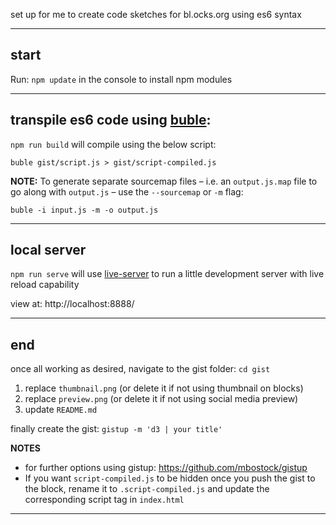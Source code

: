 set up for me to create code sketches for bl.ocks.org using es6 syntax

------------------

## start

Run: `npm update` in the console to install npm modules

------------------

## transpile es6 code using [buble](https://gitlab.com/Rich-Harris/buble):

`npm run build` will compile using the below script:

```
buble gist/script.js > gist/script-compiled.js
```


**NOTE:** To generate separate sourcemap files – i.e. an `output.js.map` file to go along with `output.js` – use the  `--sourcemap` or `-m` flag:

```
buble -i input.js -m -o output.js
```


------------------

## local server

`npm run serve` will use [live-server](https://github.com/tapio/live-server) to run a little development server with live reload capability

view at: http://localhost:8888/

------------------

## end

once all working as desired, navigate to the gist folder: `cd gist`

1. replace `thumbnail.png` (or delete it if not using thumbnail on blocks)
2. replace `preview.png` (or delete it if not using social media preview)
3. update `README.md`

finally create the gist: `gistup -m 'd3 | your title'`

**NOTES** 
- for further options using gistup: https://github.com/mbostock/gistup
- If you want `script-compiled.js` to be hidden once you push the gist to the block, rename it to `.script-compiled.js` and update the corresponding script tag in `index.html`

------------------
